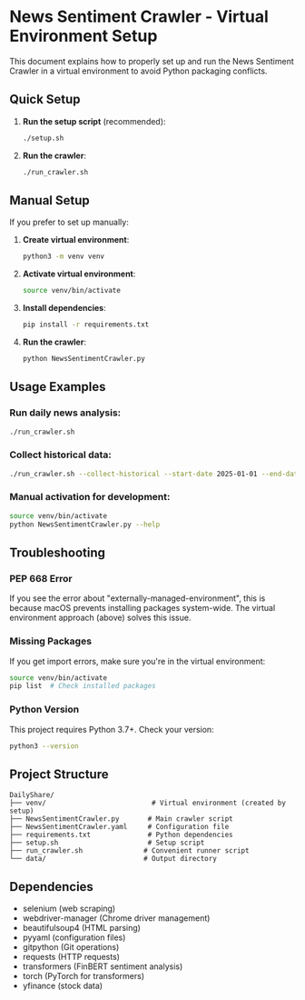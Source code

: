 # News Sentiment Crawler - Virtual Environment Setup

This document explains how to properly set up and run the News Sentiment Crawler in a virtual environment to avoid Python packaging conflicts.

## Quick Setup

1. **Run the setup script** (recommended):
   ```bash
   ./setup.sh
   ```

2. **Run the crawler**:
   ```bash
   ./run_crawler.sh
   ```

## Manual Setup

If you prefer to set up manually:

1. **Create virtual environment**:
   ```bash
   python3 -m venv venv
   ```

2. **Activate virtual environment**:
   ```bash
   source venv/bin/activate
   ```

3. **Install dependencies**:
   ```bash
   pip install -r requirements.txt
   ```

4. **Run the crawler**:
   ```bash
   python NewsSentimentCrawler.py
   ```

## Usage Examples

### Run daily news analysis:
```bash
./run_crawler.sh
```

### Collect historical data:
```bash
./run_crawler.sh --collect-historical --start-date 2025-01-01 --end-date 2025-01-31
```

### Manual activation for development:
```bash
source venv/bin/activate
python NewsSentimentCrawler.py --help
```

## Troubleshooting

### PEP 668 Error
If you see the error about "externally-managed-environment", this is because macOS prevents installing packages system-wide. The virtual environment approach (above) solves this issue.

### Missing Packages
If you get import errors, make sure you're in the virtual environment:
```bash
source venv/bin/activate
pip list  # Check installed packages
```

### Python Version
This project requires Python 3.7+. Check your version:
```bash
python3 --version
```

## Project Structure
```
DailyShare/
├── venv/                          # Virtual environment (created by setup)
├── NewsSentimentCrawler.py       # Main crawler script
├── NewsSentimentCrawler.yaml     # Configuration file
├── requirements.txt              # Python dependencies
├── setup.sh                      # Setup script
├── run_crawler.sh               # Convenient runner script
└── data/                        # Output directory
```

## Dependencies
- selenium (web scraping)
- webdriver-manager (Chrome driver management)
- beautifulsoup4 (HTML parsing)
- pyyaml (configuration files)
- gitpython (Git operations)
- requests (HTTP requests)
- transformers (FinBERT sentiment analysis)
- torch (PyTorch for transformers)
- yfinance (stock data)
